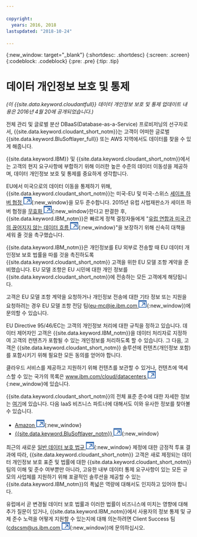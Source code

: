 ```yaml
---

copyright:
  years: 2016, 2018
lastupdated: "2018-10-24"

---
```


{:new_window: target="_blank"}
{:shortdesc: .shortdesc}
{:screen: .screen}
{:codeblock: .codeblock}
{:pre: .pre}
{:tip: .tip}

<!-- Acrolinx: 2017-05-10 -->

# 데이터 개인정보 보호 및 통제

_(이 {{site.data.keyword.cloudantfull}} 데이터 개인정보 보호 및 통제 업데이트 내용은 2016년 4월 20에 공개되었습니다.)_

전체 관리 및 글로벌 분산 DBaaS(Database-as-a-Service) 프로비저닝의 선구자로서, {{site.data.keyword.cloudant_short_notm}}는 고객이 어떠한 글로벌 {{site.data.keyword.BluSoftlayer_full}} 또는 AWS 지역에서도 데이터를 찾을 수 있게 해줍니다.

{{site.data.keyword.IBM}} 및 {{site.data.keyword.cloudant_short_notm}}에서는 고객의 현지 요구사항에 부합하기 위해 이러한 높은 수준의 데이터 이동성을 제공하며, 데이터 개인정보 보호 및 통제를 중요하게 생각합니다.

EU에서 미국으로의 데이터 이동을 통제하기 위해, {{site.data.keyword.cloudant_short_notm}}는 미국-EU 및 미국-스위스
[세이프 하버 협정 ![외부 링크 아이콘](../images/launch-glyph.svg "외부 링크 아이콘")](https://www.export.gov/safeharbor_eu){:new_window}을 모두 준수합니다.
2015년 유럽 사법재판소가 세이프 하버 협정을 [무효화 ![외부 링크 아이콘](../images/launch-glyph.svg "외부 링크 아이콘")](http://curia.europa.eu/juris/document/document.jsf?text=&docid=169195&pageIndex=0&doclang=en&mode=req&dir=&occ=first&part=1&cid=113326){:new_window}한다고
판결한 후, {{site.data.keyword.IBM_notm}}은 빠르게 정책 결정자들에게 "[유럽 연합과 미국 간의 끊어지지 않는 데이터 흐름 ![외부 아이콘 링크](../images/launch-glyph.svg "외부 링크 아이콘")](http://www.ibm.com/ibm/ibmgra/safe_harbor_10062015.html){:new_window}"을
보장하기 위해 신속히 대책을 세워 줄 것을 촉구했습니다.

{{site.data.keyword.IBM_notm}}은 개인정보를 EU 외부로 전송할 때 EU 데이터 개인정보 보호 법률을 따를 것을 촉진하도록 {{site.data.keyword.cloudant_short_notm}} 고객을 위한 EU 모델 조항 계약을 준비했습니다.
EU 모델 조항은 EU 시민에 대한 개인 정보를 {{site.data.keyword.cloudant_short_notm}}에 전송하는 모든 고객에게 해당됩니다.

고객은 EU 모델 조항 계약을 요청하거나 개인정보 전송에 대한 기타 정보 또는 지원을 요청하려는 경우
EU 모델 조항 전담 팀([eu-mc@ie.ibm.com ![외부 링크 아이콘](../images/launch-glyph.svg "외부 링크 아이콘")](mailto:eu-mc@ie.ibm.com){:new_window})에 문의할 수 있습니다.

EU Directive 95/46/EC는 고객의 개인정보 처리에 대한 규칙을 정하고 있습니다.
데이터 제어자인 고객은 {{site.data.keyword.IBM_notm}}을 데이터 처리자로 지정하여 고객의 컨텐츠가 포함될 수 있는 개인정보를 처리하도록 할 수 있습니다.
그 다음, 고객은 {{site.data.keyword.cloudant_short_notm}} 솔루션에 컨텐츠(개인정보 포함)를 포함시키기 위해 필요한 모든 동의를 얻어야 합니다.

클라우드 서비스를 제공하고 지원하기 위해 컨텐츠를 보관할 수 있거나, 컨텐츠에 액세스할 수 있는
국가의 목록은 [www.ibm.com/cloud/datacenters ![외부 링크 아이콘](../images/launch-glyph.svg "외부 링크 아이콘")](http://www.ibm.com/cloud/datacenters){:new_window}에 있습니다.

{{site.data.keyword.cloudant_short_notm}}의 전체 표준 준수에 대한 자세한 정보는 [여기](compliance.html)에 있습니다.
다음 IaaS 비즈니스 파트너에 대해서도 이와 유사한 정보를 찾아볼 수 있습니다.

-   [Amazon ![외부 링크 아이콘](../images/launch-glyph.svg "외부 링크 아이콘")](https://aws.amazon.com/compliance/){:new_window}
-   [{{site.data.keyword.BluSoftlayer_notm}} ![외부 링크 아이콘](../images/launch-glyph.svg "외부 링크 아이콘")](http://www.softlayer.com/compliance){:new_window}

최근의 새로운 [일반 데이터 보호 법규 ![외부 링크 아이콘](../images/launch-glyph.svg "외부 링크 아이콘")](http://www.engadget.com/2016/04/14/eu-data-protection-rules/){:new_window} 제정에 대한
긍정적 투표 결과에 따라, {{site.data.keyword.cloudant_short_notm}} 고객은 새로 제정되는 데이터 개인정보 보호 표준 및 법률에 대한 {{site.data.keyword.cloudant_short_notm}} 팀의 이해 및 준수 여부뿐만 아니라, 고유한 내부 데이터 통제 요구사항이 있는 모든 규모의 사업체를 지원하기 위해 포괄적인 솔루션을 제공할 수 있는 {{site.data.keyword.IBM_notm}}의 폭넓은 역량에 대해서도 인지하고 있어야 합니다.

유럽에서 곧 변경될 데이터 보호 법률과 이러한 법률이 비즈니스에 미치는 영향에 대해 추가 질문이 있거나, {{site.data.keyword.IBM_notm}}에서 사용자의 정보 통제 및 규제 준수 노력을 어떻게 지원할 수 있는지에 대해 의논하려면 Client Success 팀([cdscsm@us.ibm.com ![외부 링크 아이콘](../images/launch-glyph.svg "외부 링크 아이콘")](mailto:cdscsm@us.ibm.com){:new_window})에 문의하십시오. 
